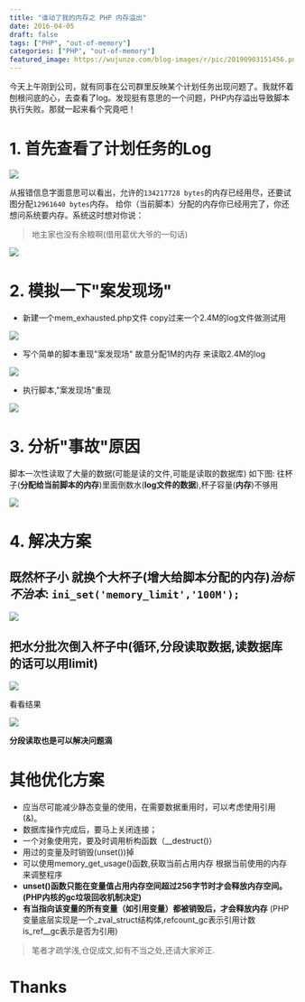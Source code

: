 ```yaml
---
title: "谁动了我的内存之 PHP 内存溢出"
date: 2016-04-05
draft: false
tags: ["PHP", "out-of-memory"]
categories: ["PHP", "out-of-memory"]
featured_image: https://wujunze.com/blog-images/r/pic/20190903151456.png
---
```


今天上午刚到公司，就有同事在公司群里反映某个计划任务出现问题了。我就怀着刨根问底的心，去查看了log。发现挺有意思的一个问题，PHP内存溢出导致脚本执行失败。那就一起来看个究竟吧！



# 1. 首先查看了计划任务的Log
   
![](https://wujunze.com/blog-images/r/pic/20190903151023.png)


从报错信息字面意思可以看出，允许的``134217728 bytes``的内存已经用尽，还要试图分配``12961640 bytes``内存。
给你（当前脚本）分配的内存你已经用完了，你还想问系统要内存。系统这时想对你说：
> 地主家也没有余粮啊(借用葛优大爷的一句话)


![](https://wujunze.com/blog-images/r/pic/20190903151222.png)


# 2. 模拟一下"案发现场"
* 新建一个mem_exhausted.php文件  copy过来一个2.4M的log文件做测试用
   
![](https://wujunze.com/blog-images/r/pic/20190903151234.png)

* 写个简单的脚本重现"案发现场" 故意分配1M的内存 来读取2.4M的log

![](https://wujunze.com/blog-images/r/pic/20190903151317.png)

* 执行脚本,"案发现场"重现

![](https://wujunze.com/blog-images/r/pic/20190903151337.png)


# 3. 分析"事故"原因
   脚本一次性读取了大量的数据(可能是读的文件,可能是读取的数据库)
   如下图:   往杯子(**分配给当前脚本的内存**)里面倒数水(**log文件的数据**),杯子容量(**内存**)不够用
  
![](https://wujunze.com/blog-images/r/pic/20190903151346.png)


# 4. 解决方案

## 既然杯子小  就换个大杯子(增大给脚本分配的内存)*治标不治本*:  ``` ini_set('memory_limit','100M');  ```
 
![](https://wujunze.com/blog-images/r/pic/20190903151358.png)

## 把水分批次倒入杯子中(循环,分段读取数据,读数据库的话可以用limit) 


![](https://wujunze.com/blog-images/r/pic/20190903151410.png)


  看看结果


![](https://wujunze.com/blog-images/r/pic/20190903151421.png)


**分段读取也是可以解决问题滴**

# 其他优化方案
 - 应当尽可能减少静态变量的使用，在需要数据重用时，可以考虑使用引用(&)。
 - 数据库操作完成后，要马上关闭连接；
 - 一个对象使用完，要及时调用析构函数（__destruct()）
 - 用过的变量及时销毁(unset())掉
 - 可以使用memory_get_usage()函数,获取当前占用内存 根据当前使用的内存来调整程序
 - **unset()函数只能在变量值占用内存空间超过256字节时才会释放内存空间。(PHP内核的gc垃圾回收机制决定)**
 - **有当指向该变量的所有变量（如引用变量）都被销毁后，才会释放内存**
(PHP变量底层实现是一个_zval_struct结构体,refcount_gc表示引用计数 is_ref__gc表示是否为引用)


> 笔者才疏学浅,仓促成文,如有不当之处,还请大家斧正.

# Thanks